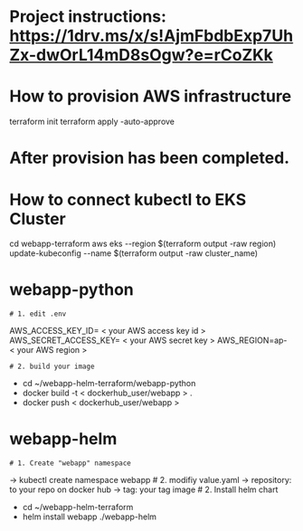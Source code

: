 # Project instructions: https://1drv.ms/x/s!AjmFbdbExp7UhZx-dwOrL14mD8sOgw?e=rCoZKk
# How to provision AWS infrastructure
terraform init
terraform apply -auto-approve

# After provision has been completed.
# How to connect kubectl to EKS Cluster
cd webapp-terraform
aws eks --region $(terraform output -raw region) update-kubeconfig --name $(terraform output -raw cluster_name)

# webapp-python
    # 1. edit .env
AWS_ACCESS_KEY_ID= < your AWS access key id >
AWS_SECRET_ACCESS_KEY= < your AWS secret key >
AWS_REGION=ap- < your AWS region >

    # 2. build your image
 - cd ~/webapp-helm-terraform/webapp-python
 - docker build -t < dockerhub_user/webapp > .
 - docker push < dockerhub_user/webapp > 

# webapp-helm
    # 1. Create "webapp" namespace
-> kubectl create namespace webapp
    # 2. modifiy value.yaml
-> repository: to your repo on docker hub
-> tag: your tag image
    # 2. Install helm chart
- cd ~/webapp-helm-terraform
- helm install webapp ./webapp-helm
